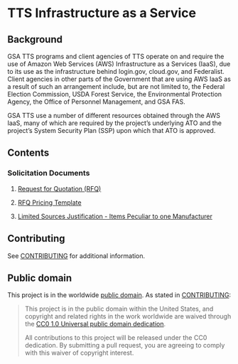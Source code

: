 # TTS Infrastructure as a Service

## Background

GSA TTS programs and client agencies of TTS operate on and require the use of Amazon Web Services (AWS) Infrastructure as a Services (IaaS), due to its use as the infrastructure behind login.gov, cloud.gov, and Federalist. Client agencies in other parts of the Government that are using AWS IaaS as a result of such an arrangement include, but are not limited to, the Federal Election Commission, USDA Forest Service, the Environmental Protection Agency, the Office of Personnel Management, and GSA FAS.

GSA TTS use a number of different resources obtained through the AWS IaaS, many of which are required by the project’s underlying ATO and the project’s System Security Plan (SSP) upon which that ATO is approved.

## Contents

### Solicitation Documents

1. [Request for Quotation (RFQ)](RFQ.md)

2. [RFQ Pricing Template](RFQ_IaaS_Pricing_Template.xlsx)

3. [Limited Sources Justification - Items Peculiar to one Manufacturer](GSA_CA_Signed_LSJ.pdf)

## Contributing

See [CONTRIBUTING](CONTRIBUTING.md) for additional information.

## Public domain

This project is in the worldwide [public domain](LICENSE.md). As stated in [CONTRIBUTING](CONTRIBUTING.md):

> This project is in the public domain within the United States, and copyright and related rights in the work worldwide are waived through the [CC0 1.0 Universal public domain dedication](https://creativecommons.org/publicdomain/zero/1.0/).
>
> All contributions to this project will be released under the CC0 dedication. By submitting a pull request, you are agreeing to comply with this waiver of copyright interest.
